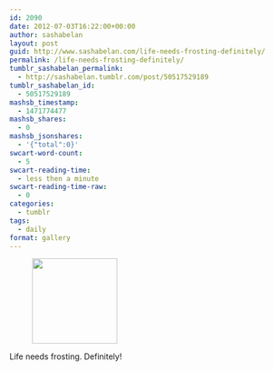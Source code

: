 ```yaml
---
id: 2090
date: 2012-07-03T16:22:00+00:00
author: sashabelan
layout: post
guid: http://www.sashabelan.com/life-needs-frosting-definitely/
permalink: /life-needs-frosting-definitely/
tumblr_sashabelan_permalink:
  - http://sashabelan.tumblr.com/post/50517529189
tumblr_sashabelan_id:
  - 50517529189
mashsb_timestamp:
  - 1471774477
mashsb_shares:
  - 0
mashsb_jsonshares:
  - '{"total":0}'
swcart-word-count:
  - 5
swcart-reading-time:
  - less then a minute
swcart-reading-time-raw:
  - 0
categories:
  - tumblr
tags:
  - daily
format: gallery
---
```

<div id='gallery-200' class='gallery galleryid-2090 gallery-columns-3 gallery-size-thumbnail'>
  <figure class='gallery-item'> 
  
  <div class='gallery-icon landscape'>
    <a href='http://www.sashabelan.ru/life-needs-frosting-definitely/attachment/2091/'><img width="150" height="150" src="http://www.sashabelan.ru/wp-content/uploads/2012/07/tumblr_mmux70fyFU1qarj97o1_1280-150x150.jpg" class="attachment-thumbnail size-thumbnail" alt="" /></a>
  </div></figure>
</div>

<span>Life needs frosting. Definitely!</span>